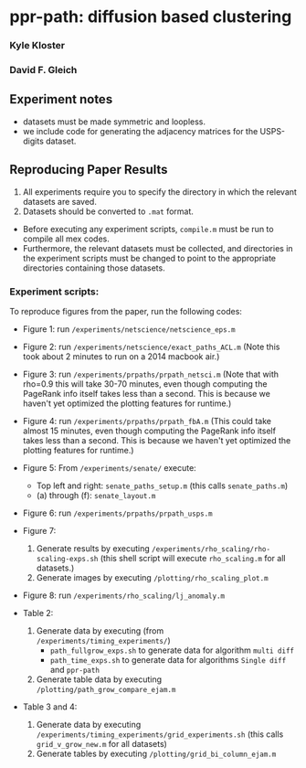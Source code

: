 
ppr-path: diffusion based clustering
=====================================

### Kyle Kloster
### David F. Gleich


Experiment notes
--------

* datasets must be made symmetric and loopless.
* we include code for generating the adjacency matrices for the USPS-digits dataset.

Reproducing Paper Results
--------
1. All experiments require you to specify the directory in which the relevant datasets are saved.
2. Datasets should be converted to `.mat` format.
* Before executing any experiment scripts, `compile.m` must be run to compile all mex codes.
* Furthermore, the relevant datasets must be collected, and directories in the experiment scripts must be changed to point to the appropriate directories containing those datasets.

### Experiment scripts:
To reproduce figures from the paper, run the following codes:

* Figure 1: run `/experiments/netscience/netscience_eps.m`
* Figure 2: run `/experiments/netscience/exact_paths_ACL.m` (Note this took about 2 minutes to run on a 2014 macbook air.)
* Figure 3: run `/experiments/prpaths/prpath_netsci.m` (Note that with rho=0.9 this will take 30-70 minutes, even though computing the PageRank info itself takes less than a second. This is because we haven't yet optimized the plotting features for runtime.)
* Figure 4: run `/experiments/prpaths/prpath_fbA.m` (This could take almost 15 minutes, even though computing the PageRank info itself takes less than a second. This is because we haven't yet optimized the plotting features for runtime.)
* Figure 5: From `/experiments/senate/` execute:
	* Top left and right: `senate_paths_setup.m` (this calls `senate_paths.m`)
	* (a) through (f): `senate_layout.m`
* Figure 6: run `/experiments/prpaths/prpath_usps.m`

* Figure 7:
	1. Generate results by executing `/experiments/rho_scaling/rho-scaling-exps.sh` (this shell script will execute `rho_scaling.m` for all datasets.)
	2. Generate images by executing `/plotting/rho_scaling_plot.m`

* Figure 8: run `/experiments/rho_scaling/lj_anomaly.m`

* Table 2:
	1. Generate data by executing (from `/experiments/timing_experiments/`)
		* `path_fullgrow_exps.sh` to generate data for algorithm `multi diff`
		* `path_time_exps.sh` to generate data for algorithms `Single diff` and `ppr-path`
	2. Generate table data by executing `/plotting/path_grow_compare_ejam.m`

* Table 3 and 4:
	1. Generate data by executing `/experiments/timing_experiments/grid_experiments.sh` (this calls `grid_v_grow_new.m` for all datasets)
	2. Generate tables by executing `/plotting/grid_bi_column_ejam.m`
		
